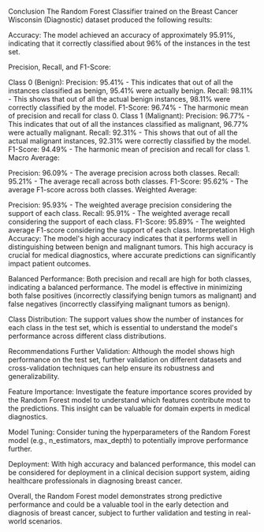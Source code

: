 Conclusion
The Random Forest Classifier trained on the Breast Cancer Wisconsin (Diagnostic) dataset produced the following results:

Accuracy: The model achieved an accuracy of approximately 95.91%, indicating that it correctly classified about 96% of the instances in the test set.

Precision, Recall, and F1-Score:

Class 0 (Benign):
Precision: 95.41% - This indicates that out of all the instances classified as benign, 95.41% were actually benign.
Recall: 98.11% - This shows that out of all the actual benign instances, 98.11% were correctly classified by the model.
F1-Score: 96.74% - The harmonic mean of precision and recall for class 0.
Class 1 (Malignant):
Precision: 96.77% - This indicates that out of all the instances classified as malignant, 96.77% were actually malignant.
Recall: 92.31% - This shows that out of all the actual malignant instances, 92.31% were correctly classified by the model.
F1-Score: 94.49% - The harmonic mean of precision and recall for class 1.
Macro Average:

Precision: 96.09% - The average precision across both classes.
Recall: 95.21% - The average recall across both classes.
F1-Score: 95.62% - The average F1-score across both classes.
Weighted Average:

Precision: 95.93% - The weighted average precision considering the support of each class.
Recall: 95.91% - The weighted average recall considering the support of each class.
F1-Score: 95.89% - The weighted average F1-score considering the support of each class.
Interpretation
High Accuracy: The model's high accuracy indicates that it performs well in distinguishing between benign and malignant tumors. This high accuracy is crucial for medical diagnostics, where accurate predictions can significantly impact patient outcomes.

Balanced Performance: Both precision and recall are high for both classes, indicating a balanced performance. The model is effective in minimizing both false positives (incorrectly classifying benign tumors as malignant) and false negatives (incorrectly classifying malignant tumors as benign).

Class Distribution: The support values show the number of instances for each class in the test set, which is essential to understand the model's performance across different class distributions.

Recommendations
Further Validation: Although the model shows high performance on the test set, further validation on different datasets and cross-validation techniques can help ensure its robustness and generalizability.

Feature Importance: Investigate the feature importance scores provided by the Random Forest model to understand which features contribute most to the predictions. This insight can be valuable for domain experts in medical diagnostics.

Model Tuning: Consider tuning the hyperparameters of the Random Forest model (e.g., n_estimators, max_depth) to potentially improve performance further.

Deployment: With high accuracy and balanced performance, this model can be considered for deployment in a clinical decision support system, aiding healthcare professionals in diagnosing breast cancer.

Overall, the Random Forest model demonstrates strong predictive performance and could be a valuable tool in the early detection and diagnosis of breast cancer, subject to further validation and testing in real-world scenarios.
